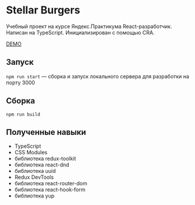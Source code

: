 # Stellar Burgers

Учебный проект на курсе Яндекс.Практикума React-разработчик. Написан на TypeScript. Инициализирован с помощью CRA.

[DEMO](https://mellonis.github.io/react-burger/)

## Запуск

`npm run start` — сборка и запуск локального сервера для разработки на порту 3000

## Сборка

`npm run build`

## Полученные навыки

- TypeScript
- CSS Modules
- библиотека redux-toolkit
- библиотека react-dnd
- библиотека uuid
- Redux DevTools
- библиотека react-router-dom
- библиотека react-hook-form
- библиотека yup
